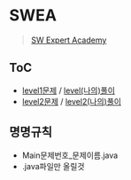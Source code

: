 # SWEA 
>[ SW Expert Academy](https://swexpertacademy.com/main/code/problem/problemList.do)

## ToC
- [level1문제](https://swexpertacademy.com/main/code/problem/problemList.do?problemLevel=1&problemTitle=&orderBy=FIRST_REG_DATETIME&selectCodeLang=JAVA&select-1=&pageSize=10&pageIndex=1) / [level(나의)풀이](https://github.com/minhee0327/TIL/tree/master/02_%EC%95%8C%EA%B3%A0%EB%A6%AC%EC%A6%98/JAVA/SWEA/level1)
- [level2문제](https://swexpertacademy.com/main/code/problem/problemList.do?problemLevel=2&problemTitle=&orderBy=FIRST_REG_DATETIME&selectCodeLang=JAVA&select-1=1&pageSize=10&pageIndex=1) / [level2(나의)풀이](#)

## 명명규칙
- Main문제번호_문제이름.java
- .java파일만 올릴것


